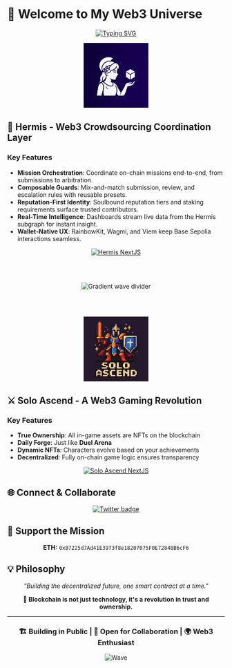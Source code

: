 # 🚀 Welcome to My Web3 Universe

<div align="center">
  
  [![Typing SVG](https://readme-typing-svg.herokuapp.com?font=Fira+Code&pause=1000&color=6B46C1&center=true&vCenter=true&width=435&lines=Building+the+Future+of+Web3;Gaming+%7C+DeFi+%7C+Social;Blockchain+Innovator)](https://git.io/typing-svg)
  
  
</div>


<div align="center">
  <img src="assets/hermis-logo.png" alt="Hermis logo" width="150" />
</div>

## 🤝 Hermis - Web3 Crowdsourcing Coordination Layer

### Key Features
- **Mission Orchestration**: Coordinate on-chain missions end-to-end, from submissions to arbitration.
- **Composable Guards**: Mix-and-match submission, review, and escalation rules with reusable presets.
- **Reputation-First Identity**: Soulbound reputation tiers and staking requirements surface trusted contributors.
- **Real-Time Intelligence**: Dashboards stream live data from the Hermis subgraph for instant insight.
- **Wallet-Native UX**: RainbowKit, Wagmi, and Viem keep Base Sepolia interactions seamless.

<div align="center">
  
  [![Hermis NextJS](https://img.shields.io/badge/🧭_Hermis_(NextJS)-Live-blue?style=for-the-badge)](https://github.com/web3heichenya/hermis)
  
</div>

<br></br>

<div align="center">
  <img src="https://capsule-render.vercel.app/api?type=waving&color=0:6B46C1,100:4299E1&height=120&section=footer&text=&fontSize=0" alt="Gradient wave divider" />
</div>

<br></br>

<div align="center">
  <img src="assets/solo-ascend-logo.png" alt="Solo Ascend logo" width="150" />
</div>

## ⚔️ Solo Ascend - A Web3 Gaming Revolution

### Key Features
- **True Ownership**: All in-game assets are NFTs on the blockchain
- **Daily Forge**: Just like **Duel Arena**
- **Dynamic NFTs**: Characters evolve based on your achievements
- **Decentralized**: Fully on-chain game logic ensures transparency

<div align="center">
  
  [![Solo Ascend NextJS](https://img.shields.io/badge/🎮_Solo_Ascend_(NextJS)-Live-brightgreen?style=for-the-badge)](https://github.com/web3heichenya/solo-ascend-next)
  
</div>



## 🌐 Connect & Collaborate

<div align="center">
  <span style="display:inline-block;margin:0 10px;">
    <a href="https://twitter.com/web3heichen">
      <img src="https://img.shields.io/badge/Twitter-1DA1F2?style=for-the-badge&logo=x&logoWidth=26&logoColor=white" alt="Twitter badge" />
    </a>
  </span>
</div>

## 🫶 Support the Mission

<div align="center">
  <strong>ETH:</strong> <code>0xB7225d7Ad41E3973f8e18207075F0E72840B6cF6</code>
</div>

## 💡 Philosophy

<div align="center">
  
  *"Building the decentralized future, one smart contract at a time."*
  
  **🔗 Blockchain is not just technology, it's a revolution in trust and ownership.**
  
</div>

---

<div align="center">
  
  ### 🏗️ Building in Public | 🤝 Open for Collaboration | 🌍 Web3 Enthusiast
  
  ![Wave](https://raw.githubusercontent.com/mayhemantt/mayhemantt/Update/svg/Bottom.svg)
  
</div>
